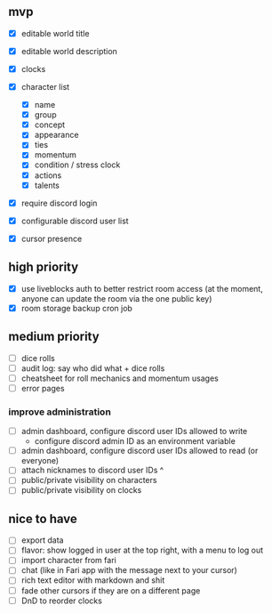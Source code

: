 ## mvp

- [x] editable world title
- [x] editable world description
- [x] clocks
- [x] character list
  - [x] name
  - [x] group
  - [x] concept
  - [x] appearance
  - [x] ties
  - [x] momentum
  - [x] condition / stress clock
  - [x] actions
  - [x] talents
- [x] require discord login
- [x] configurable discord user list

- [x] cursor presence

## high priority

- [x] use liveblocks auth to better restrict room access (at the moment, anyone can update the room via the one public key)
- [x] room storage backup cron job

## medium priority

- [ ] dice rolls
- [ ] audit log: say who did what + dice rolls
- [ ] cheatsheet for roll mechanics and momentum usages
- [ ] error pages

### improve administration

- [ ] admin dashboard, configure discord user IDs allowed to write
  - configure discord admin ID as an environment variable
- [ ] admin dashboard, configure discord user IDs allowed to read (or everyone)
- [ ] attach nicknames to discord user IDs ^
- [ ] public/private visibility on characters
- [ ] public/private visibility on clocks

## nice to have

- [ ] export data
- [ ] flavor: show logged in user at the top right, with a menu to log out
- [ ] import character from fari
- [ ] chat (like in Fari app with the message next to your cursor)
- [ ] rich text editor with markdown and shit
- [ ] fade other cursors if they are on a different page
- [ ] DnD to reorder clocks
